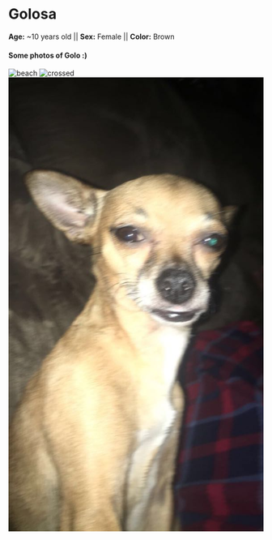 # Golosa
**Age:** ~10 years old || **Sex:** Female || **Color:** Brown
#### Some photos of Golo :)
![beach](./beach.HEIC)
![crossed](./crossed.HEIC)
![flash](./flash.jpg)
